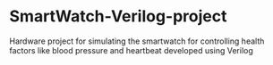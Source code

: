 # SmartWatch-Verilog-project
Hardware project for simulating the smartwatch for controlling health factors like blood pressure and 
heartbeat developed using Verilog
